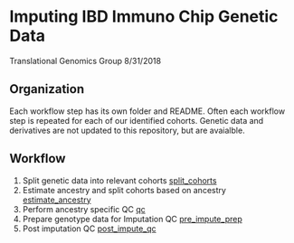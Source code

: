 Imputing IBD Immuno Chip Genetic Data
================
Translational Genomics Group
8/31/2018

Organization
------------

Each workflow step has its own folder and README. Often each workflow step is repeated for each of our identified cohorts. Genetic data and derivatives are not updated to this repository, but are avaialble.

Workflow
--------

1.  Split genetic data into relevant cohorts [split\_cohorts](split_cohorts/)
2.  Estimate ancestry and split cohorts based on ancestry [estimate\_ancestry](estimate_ancestry/)
3.  Perform ancestry specific QC [qc](qc/)
4.  Prepare genotype data for Imputation QC [pre\_impute\_prep](pre_impute_prep/)
5.  Post imputation QC [post\_impute\_qc](post_impute_qc/)

